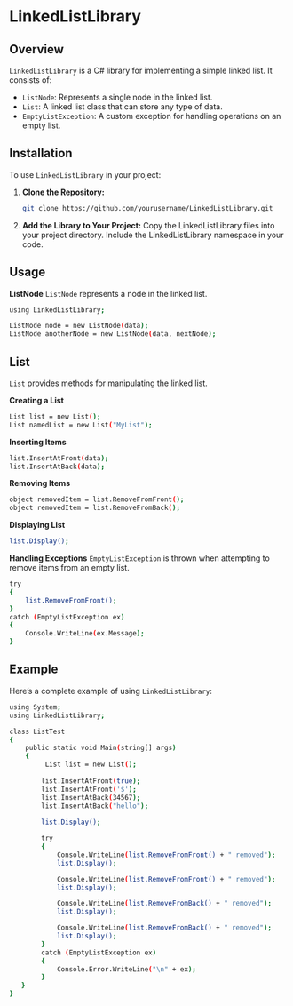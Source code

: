 # LinkedListLibrary

## Overview

`LinkedListLibrary` is a C# library for implementing a simple linked list. It consists of:
- `ListNode`: Represents a single node in the linked list.
- `List`: A linked list class that can store any type of data.
- `EmptyListException`: A custom exception for handling operations on an empty list.

## Installation

To use `LinkedListLibrary` in your project:

1. **Clone the Repository:**
   ```bash
   git clone https://github.com/yourusername/LinkedListLibrary.git
   ```
2. **Add the Library to Your Project:**
Copy the LinkedListLibrary files into your project directory.
Include the LinkedListLibrary namespace in your code.
## Usage
**ListNode**
`ListNode` represents a node in the linked list.

``` bash
using LinkedListLibrary;

ListNode node = new ListNode(data);
ListNode anotherNode = new ListNode(data, nextNode);
```
## List
`List` provides methods for manipulating the linked list.

**Creating a List**
``` bash
List list = new List();
List namedList = new List("MyList");
```
**Inserting Items**
``` bash
list.InsertAtFront(data);
list.InsertAtBack(data);
```
**Removing Items**
``` bash
object removedItem = list.RemoveFromFront();
object removedItem = list.RemoveFromBack();
```
**Displaying List**
``` bash
list.Display();
```
**Handling Exceptions**
`EmptyListException` is thrown when attempting to remove items from an empty list.
``` bash
try
{
    list.RemoveFromFront();
}
catch (EmptyListException ex)
{
    Console.WriteLine(ex.Message);
}
```
## Example
Here’s a complete example of using `LinkedListLibrary`:
``` bash
using System;
using LinkedListLibrary;

class ListTest
{
    public static void Main(string[] args)
    {
         List list = new List();
        
        list.InsertAtFront(true);
        list.InsertAtFront('$');
        list.InsertAtBack(34567);
        list.InsertAtBack("hello");
        
        list.Display();

        try
        {
            Console.WriteLine(list.RemoveFromFront() + " removed");
            list.Display();

            Console.WriteLine(list.RemoveFromFront() + " removed");
            list.Display();

            Console.WriteLine(list.RemoveFromBack() + " removed");
            list.Display();

            Console.WriteLine(list.RemoveFromBack() + " removed");
            list.Display();
        }
        catch (EmptyListException ex)
        {
            Console.Error.WriteLine("\n" + ex);
        }
   }
}
```
